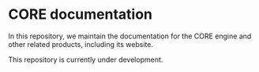 # CORE documentation

In this repository, we maintain the documentation for the CORE engine and other related products, including its website. 

This repository is currently under development. 
